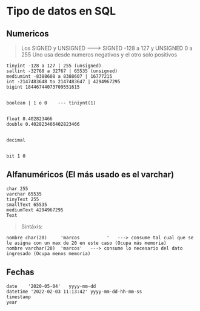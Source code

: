 # Tipo de datos en SQL

## Numericos
>Los SIGNED y UNSIGNED ---> SIGNED -128 a 127 y UNSIGNED 0 a 255
>Uno usa desde numeros negativos y el otro solo positivos

    tinyint -128 a 127 | 255 (unsigned)
    sallint -32768 a 32767 | 65535 (unsigned)
    mediumint -8388608 a 8388607 | 16777215
    int -2147483648 to 2147483647 | 4294967295
    bigint 18446744073709551615
    

    boolean | 1 o 0    --- tiniynt(1)


    float 0.402823466
    double 0.402823466402823466


    decimal


    bit 1 0


## Alfanuméricos (El más usado es el varchar)

    char 255
    varchar 65535
    tinyText 255
    smallText 65535
    mediumText 4294967295
    Text

>Sintáxis:

    nombre char(20)     'marcos          '   ---> consume tal cual que se le asigna con un max de 20 en este caso (Ocupa más memoria)
    nombre varchar(20)  'marcos'   ---> consume lo necesario del dato ingresado (Ocupa menos memoria)


## Fechas

    date    '2020-05-04'   yyyy-mm-dd
    datetime '2022-02-03 11:13:42' yyyy-mm-dd-hh-mm-ss
    timestamp 
    year
